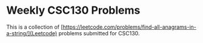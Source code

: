 # Weekly CSC130 Problems

This is a collection of [https://leetcode.com/problems/find-all-anagrams-in-a-string/](Leetcode) problems submitted for CSC130.
